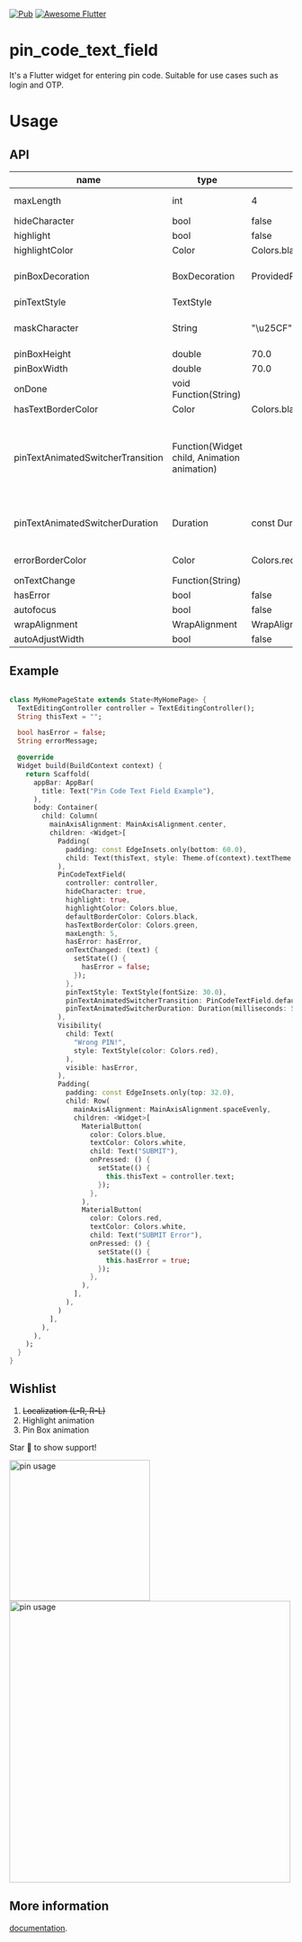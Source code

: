 [![Pub](https://img.shields.io/pub/v/pin_code_text_field.svg)](https://pub.dartlang.org/packages/pin_code_text_field)
<a href="https://stackoverflow.com/questions/tagged/flutter?sort=votes">
   <img alt="Awesome Flutter" src="https://img.shields.io/badge/Awesome-Flutter-blue.svg?longCache=true&style=flat-square" />
</a>
# pin_code_text_field

It's a Flutter widget for entering pin code. Suitable for use cases such as login and OTP.

# Usage
## API
| name | type | default | description |
| --- | --- | --- | --- |
| maxLength | int | 4 | The total length of pin number & the number of pin boxes. |
| hideCharacter | bool | false | Show or hide the pin code. |
| highlight | bool | false | highlight the focused pin box. |
| highlightColor | Color | Colors.black | Set color of the focused pin box. |
| pinBoxDecoration | BoxDecoration| ProvidedPinBoxDecoration._defaultPinBoxDecoration | Customization for the individual pin boxes. Check `ProvidedPinBoxDecoration` for possible options. |
| pinTextStyle | TextStyle | | TextStyle for styling pin characters. |
| maskCharacter | String | "\u25CF" | Special character to mask the pin code. Will only work if `hideCharacter` is set to `true`. |
| pinBoxHeight | double | 70.0 | Height of pin boxes. |
| pinBoxWidth | double | 70.0 | Width of pin boxes. |
| onDone | void Function(String) | | Callback when the max length of pin code is reached. |
| hasTextBorderColor | Color | Colors.black | Set color of pin box containing text. |
| pinTextAnimatedSwitcherTransition | Function(Widget child, Animation<double> animation) | | Animation of text appearing/disappearing, you can write your own or use a few presets: 1. PinCodeTextField.awesomeTransition 2. PinCodeTextField.defaultScalingTransition  3. PinCodeTextField.defaultRotateTransition|
| pinTextAnimatedSwitcherDuration | Duration | const Duration() | Duration of pinTextAnimatedSwitcherTransition. Check `ProvidedPinBoxTextAnimation` for possible options. |
| errorBorderColor | Color | Colors.red | Highlight all textboxes to this color if hasError is set to `true`
| onTextChange | Function(String) | | callback that returns a text on input |
| hasError | bool | false | set all border color to `errorBorderColor` |
| autofocus | bool | false | Autofocus on view entered |
| wrapAlignment | WrapAlignment | WrapAlignment.start | Alignment of the wrapped pin boxes |
| autoAdjustWidth | bool | false | Auto adjust width of pin box |

## Example
```dart

class MyHomePageState extends State<MyHomePage> {
  TextEditingController controller = TextEditingController();
  String thisText = "";

  bool hasError = false;
  String errorMessage;

  @override
  Widget build(BuildContext context) {
    return Scaffold(
      appBar: AppBar(
        title: Text("Pin Code Text Field Example"),
      ),
      body: Container(
        child: Column(
          mainAxisAlignment: MainAxisAlignment.center,
          children: <Widget>[
            Padding(
              padding: const EdgeInsets.only(bottom: 60.0),
              child: Text(thisText, style: Theme.of(context).textTheme.title),
            ),
            PinCodeTextField(
              controller: controller,
              hideCharacter: true,
              highlight: true,
              highlightColor: Colors.blue,
              defaultBorderColor: Colors.black,
              hasTextBorderColor: Colors.green,
              maxLength: 5,
              hasError: hasError,
              onTextChanged: (text) {
                setState(() {
                  hasError = false;
                });
              },
              pinTextStyle: TextStyle(fontSize: 30.0),
              pinTextAnimatedSwitcherTransition: PinCodeTextField.defaultScalingTransition,
              pinTextAnimatedSwitcherDuration: Duration(milliseconds: 500),
            ),
            Visibility(
              child: Text(
                "Wrong PIN!",
                style: TextStyle(color: Colors.red),
              ),
              visible: hasError,
            ),
            Padding(
              padding: const EdgeInsets.only(top: 32.0),
              child: Row(
                mainAxisAlignment: MainAxisAlignment.spaceEvenly,
                children: <Widget>[
                  MaterialButton(
                    color: Colors.blue,
                    textColor: Colors.white,
                    child: Text("SUBMIT"),
                    onPressed: () {
                      setState(() {
                        this.thisText = controller.text;
                      });
                    },
                  ),
                  MaterialButton(
                    color: Colors.red,
                    textColor: Colors.white,
                    child: Text("SUBMIT Error"),
                    onPressed: () {
                      setState(() {
                        this.hasError = true;
                      });
                    },
                  ),
                ],
              ),
            )
          ],
        ),
      ),
    );
  }
}

```

## Wishlist
1. ~~Localization (L-R, R-L)~~
2. Highlight animation
3. Pin Box animation


Star 🌟 to show support!

<img src="https://raw.githubusercontent.com/LiewJunTung/Pin-Code-Text-Field/master/image/phoneusage.gif" alt="pin usage" width="250"/>
<img src="https://raw.githubusercontent.com/LiewJunTung/Pin-Code-Text-Field/master/image/ipad.gif" alt="pin usage" width="500"/>

## More information
[documentation](https://flutter.io/).
